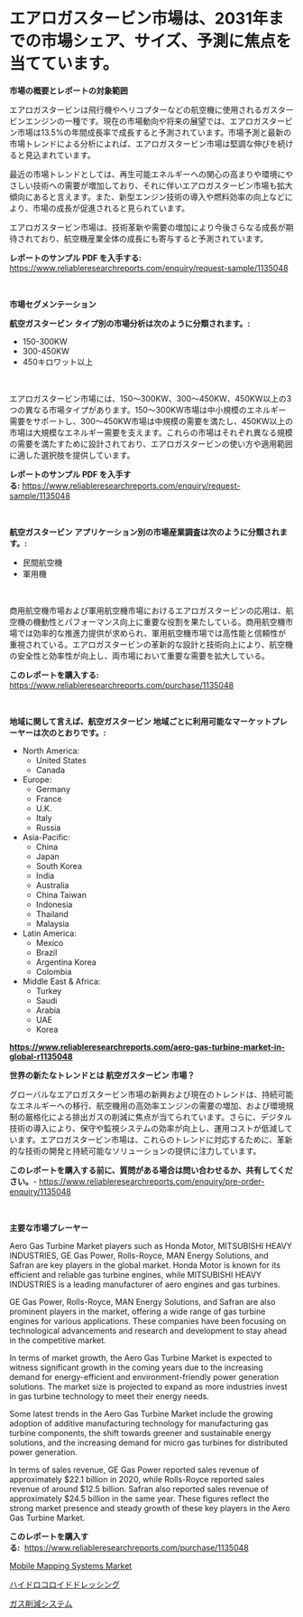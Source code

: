 <p><h1>エアロガスタービン市場は、2031年までの市場シェア、サイズ、予測に焦点を当てています。</h1></p><p><strong>市場の概要とレポートの対象範囲</strong></p>
<p><p>エアロガスタービンは飛行機やヘリコプターなどの航空機に使用されるガスタービンエンジンの一種です。現在の市場動向や将来の展望では、エアロガスタービン市場は13.5%の年間成長率で成長すると予測されています。市場予測と最新の市場トレンドによる分析によれば、エアロガスタービン市場は堅調な伸びを続けると見込まれています。</p><p>最近の市場トレンドとしては、再生可能エネルギーへの関心の高まりや環境にやさしい技術への需要が増加しており、それに伴いエアロガスタービン市場も拡大傾向にあると言えます。また、新型エンジン技術の導入や燃料効率の向上などにより、市場の成長が促進されると見られています。</p><p>エアロガスタービン市場は、技術革新や需要の増加により今後さらなる成長が期待されており、航空機産業全体の成長にも寄与すると予測されています。</p></p>
<p><strong>レポートのサンプル PDF を入手する:</strong> <a href="https://www.reliableresearchreports.com/enquiry/request-sample/1135048">https://www.reliableresearchreports.com/enquiry/request-sample/1135048</a></p>
<p>&nbsp;</p>
<p><strong>市場セグメンテーション</strong></p>
<p><strong>航空ガスタービン タイプ別の市場分析は次のように分類されます。:</strong></p>
<p><ul><li>150-300KW</li><li>300-450KW</li><li>450キロワット以上</li></ul></p>
<p>&nbsp;</p>
<p><p>エアロガスタービン市場には、150〜300KW、300〜450KW、450KW以上の3つの異なる市場タイプがあります。150〜300KW市場は中小規模のエネルギー需要をサポートし、300〜450KW市場は中規模の需要を満たし、450KW以上の市場は大規模なエネルギー需要を支えます。これらの市場はそれぞれ異なる規模の需要を満たすために設計されており、エアロガスタービンの使い方や適用範囲に適した選択肢を提供しています。</p></p>
<p><strong>レポートのサンプル PDF を入手する:</strong>&nbsp;<a href="https://www.reliableresearchreports.com/enquiry/request-sample/1135048">https://www.reliableresearchreports.com/enquiry/request-sample/1135048</a></p>
<p>&nbsp;</p>
<p><strong> 航空ガスタービン アプリケーション別の市場産業調査は次のように分類されます。:</strong></p>
<p><ul><li>民間航空機</li><li>軍用機</li></ul></p>
<p>&nbsp;</p>
<p><p>商用航空機市場および軍用航空機市場におけるエアロガスタービンの応用は、航空機の機動性とパフォーマンス向上に重要な役割を果たしている。商用航空機市場では効率的な推進力提供が求められ、軍用航空機市場では高性能と信頼性が重視されている。エアロガスタービンの革新的な設計と技術向上により、航空機の安全性と効率性が向上し、両市場において重要な需要を拡大している。</p></p>
<p><strong>このレポートを購入する:</strong>&nbsp; <a href="https://www.reliableresearchreports.com/purchase/1135048">https://www.reliableresearchreports.com/purchase/1135048</a></p>
<p>&nbsp;</p>
<p><strong>地域に関して言えば、航空ガスタービン 地域ごとに利用可能なマーケットプレーヤーは次のとおりです。:</strong></p>
<p><ul>
    <li>
        North America:
        <ul>
            <li>United States</li>
            <li>Canada</li>
        </ul>
    </li>
    <li>
        Europe:
        <ul>
            <li>Germany</li>
            <li>France</li>
            <li>U.K.</li>
            <li>Italy</li>
            <li>Russia</li>
        </ul>
    </li>
    <li>
        Asia-Pacific:
        <ul>
            <li>China</li>
            <li>Japan</li>
            <li>South Korea</li>
            <li>India</li>
            <li>Australia</li>
            <li>China Taiwan</li>
            <li>Indonesia</li>
            <li>Thailand</li>
            <li>Malaysia</li>
        </ul>
    </li>
    <li>
        Latin America:
        <ul>
            <li>Mexico</li>
            <li>Brazil</li>
            <li>Argentina Korea</li>
            <li>Colombia</li>
        </ul>
    </li>
    <li>
        Middle East & Africa:
        <ul>
            <li>Turkey</li>
            <li>Saudi</li>
            <li>Arabia</li>
            <li>UAE</li>
            <li>Korea</li>
        </ul>
    </li>
    </ul></p>
<p><strong><a href="https://www.reliableresearchreports.com/aero-gas-turbine-market-in-global-r1135048">https://www.reliableresearchreports.com/aero-gas-turbine-market-in-global-r1135048</a></strong>&nbsp;</p>
<p><strong>世界の新たなトレンドとは 航空ガスタービン 市場？</strong></p>
<p><p>グローバルなエアロガスタービン市場の新興および現在のトレンドは、持続可能なエネルギーへの移行、航空機用の高効率エンジンの需要の増加、および環境規制の厳格化による排出ガスの削減に焦点が当てられています。さらに、デジタル技術の導入により、保守や監視システムの効率が向上し、運用コストが低減しています。エアロガスタービン市場は、これらのトレンドに対応するために、革新的な技術の開発と持続可能なソリューションの提供に注力しています。</p></p>
<p><strong>このレポートを購入する前に、質問がある場合は問い合わせるか、共有してください。</strong>- <a href="https://www.reliableresearchreports.com/enquiry/pre-order-enquiry/1135048">https://www.reliableresearchreports.com/enquiry/pre-order-enquiry/1135048</a></p>
<p>&nbsp;</p>
<p><strong>主要な市場プレーヤー</strong></p>
<p><p>Aero Gas Turbine Market players such as Honda Motor, MITSUBISHI HEAVY INDUSTRIES, GE Gas Power, Rolls-Royce, MAN Energy Solutions, and Safran are key players in the global market. Honda Motor is known for its efficient and reliable gas turbine engines, while MITSUBISHI HEAVY INDUSTRIES is a leading manufacturer of aero engines and gas turbines.</p><p>GE Gas Power, Rolls-Royce, MAN Energy Solutions, and Safran are also prominent players in the market, offering a wide range of gas turbine engines for various applications. These companies have been focusing on technological advancements and research and development to stay ahead in the competitive market.</p><p>In terms of market growth, the Aero Gas Turbine Market is expected to witness significant growth in the coming years due to the increasing demand for energy-efficient and environment-friendly power generation solutions. The market size is projected to expand as more industries invest in gas turbine technology to meet their energy needs.</p><p>Some latest trends in the Aero Gas Turbine Market include the growing adoption of additive manufacturing technology for manufacturing gas turbine components, the shift towards greener and sustainable energy solutions, and the increasing demand for micro gas turbines for distributed power generation.</p><p>In terms of sales revenue, GE Gas Power reported sales revenue of approximately $22.1 billion in 2020, while Rolls-Royce reported sales revenue of around $12.5 billion. Safran also reported sales revenue of approximately $24.5 billion in the same year. These figures reflect the strong market presence and steady growth of these key players in the Aero Gas Turbine Market.</p></p>
<p><strong>このレポートを購入する:</strong>&nbsp;&nbsp;<a href="https://www.reliableresearchreports.com/purchase/1135048">https://www.reliableresearchreports.com/purchase/1135048</a></p>
<p><p><a href="https://github.com/PeterParrish5/Market-Research-Report-List-4/blob/main/mobile-mapping-systems-market.md">Mobile Mapping Systems Market</a></p><p><a href="https://github.com/bevdtkn4419963/Market-Research-Report-List-1/blob/main/390788237288.md">ハイドロコロイドドレッシング</a></p><p><a href="https://github.com/lababdou/Market-Research-Report-List-3/blob/main/269016526196.md">ガス削減システム</a></p></p>